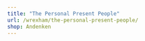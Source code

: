 ```yaml
---
title: "The Personal Present People"
url: /wrexham/the-personal-present-people/
shop: Andenken
---
```

